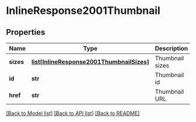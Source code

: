 # InlineResponse2001Thumbnail

## Properties
Name | Type | Description | Notes
------------ | ------------- | ------------- | -------------
**sizes** | [**list[InlineResponse2001ThumbnailSizes]**](InlineResponse2001ThumbnailSizes.md) | Thumbnail sizes | [optional] 
**id** | **str** | Thumbnail id | [optional] 
**href** | **str** | Thumbnail URL | [optional] 

[[Back to Model list]](../README.md#documentation-for-models) [[Back to API list]](../README.md#documentation-for-api-endpoints) [[Back to README]](../README.md)


